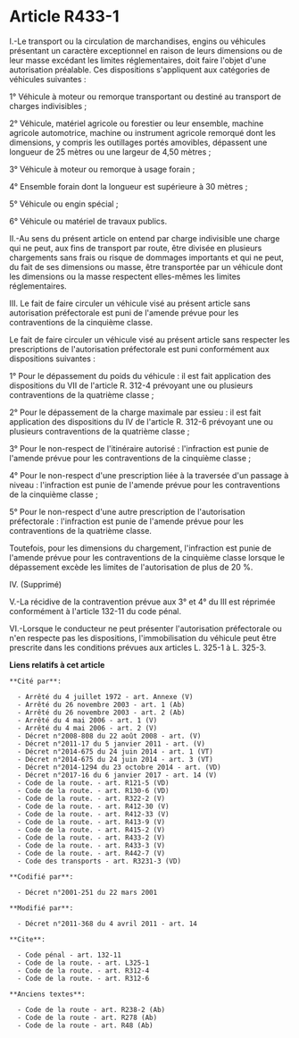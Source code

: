 # Article R433-1

I.-Le transport ou la circulation de marchandises, engins ou véhicules présentant un caractère exceptionnel en raison de
leurs dimensions ou de leur masse excédant les limites réglementaires, doit faire l'objet d'une autorisation préalable. Ces
dispositions s'appliquent aux catégories de véhicules suivantes : 

1° Véhicule à moteur ou remorque transportant ou destiné au transport de charges indivisibles ; 

2° Véhicule, matériel agricole ou forestier ou leur ensemble, machine agricole automotrice, machine ou instrument agricole
remorqué dont les dimensions, y compris les outillages portés amovibles, dépassent une longueur de 25 mètres ou une largeur
de 4,50 mètres ; 

3° Véhicule à moteur ou remorque à usage forain ; 

4° Ensemble forain dont la longueur est supérieure à 30 mètres ; 

5° Véhicule ou engin spécial ; 

6° Véhicule ou matériel de travaux publics. 

II.-Au sens du présent article on entend par charge indivisible une charge qui ne peut, aux fins de transport par route, être
divisée en plusieurs chargements sans frais ou risque de dommages importants et qui ne peut, du fait de ses dimensions ou
masse, être transportée par un véhicule dont les dimensions ou la masse respectent elles-mêmes les limites réglementaires. 

III. Le fait de faire circuler un véhicule visé au présent article sans autorisation préfectorale est puni de l'amende prévue
pour les contraventions de la cinquième classe. 

Le fait de faire circuler un véhicule visé au présent article sans respecter les prescriptions de l'autorisation préfectorale
est puni conformément aux dispositions suivantes : 

1° Pour le dépassement du poids du véhicule : il est fait application des dispositions du VII de l'article R. 312-4 prévoyant
une ou plusieurs contraventions de la quatrième classe ; 

2° Pour le dépassement de la charge maximale par essieu : il est fait application des dispositions du IV de l'article R.
312-6 prévoyant une ou plusieurs contraventions de la quatrième classe ; 

3° Pour le non-respect de l'itinéraire autorisé : l'infraction est punie de l'amende prévue pour les contraventions de la
cinquième classe ; 

4° Pour le non-respect d'une prescription liée à la traversée d'un passage à niveau : l'infraction est punie de l'amende
prévue pour les contraventions de la cinquième classe ; 

5° Pour le non-respect d'une autre prescription de l'autorisation préfectorale : l'infraction est punie de l'amende prévue
pour les contraventions de la quatrième classe. 

Toutefois, pour les dimensions du chargement, l'infraction est punie de l'amende prévue pour les contraventions de la
cinquième classe lorsque le dépassement excède les limites de l'autorisation de plus de 20 %. 

IV. (Supprimé) 

V.-La récidive de la contravention prévue aux 3° et 4° du III est réprimée conformément à l'article 132-11 du code pénal. 

VI.-Lorsque le conducteur ne peut présenter l'autorisation préfectorale ou n'en respecte pas les dispositions,
l'immobilisation du véhicule peut être prescrite dans les conditions prévues aux articles L. 325-1 à L. 325-3.

**Liens relatifs à cet article**

	**Cité par**:

	  - Arrêté du 4 juillet 1972 - art. Annexe (V)
	  - Arrêté du 26 novembre 2003 - art. 1 (Ab)
	  - Arrêté du 26 novembre 2003 - art. 2 (Ab)
	  - Arrêté du 4 mai 2006 - art. 1 (V)
	  - Arrêté du 4 mai 2006 - art. 2 (V)
	  - Décret n°2008-808 du 22 août 2008 - art. (V)
	  - Décret n°2011-17 du 5 janvier 2011 - art. (V)
	  - Décret n°2014-675 du 24 juin 2014 - art. 1 (VT)
	  - Décret n°2014-675 du 24 juin 2014 - art. 3 (VT)
	  - Décret n°2014-1294 du 23 octobre 2014 - art. (VD)
	  - Décret n°2017-16 du 6 janvier 2017 - art. 14 (V)
	  - Code de la route. - art. R121-5 (VD)
	  - Code de la route. - art. R130-6 (VD)
	  - Code de la route. - art. R322-2 (V)
	  - Code de la route. - art. R412-30 (V)
	  - Code de la route. - art. R412-33 (V)
	  - Code de la route. - art. R413-9 (V)
	  - Code de la route. - art. R415-2 (V)
	  - Code de la route. - art. R433-2 (V)
	  - Code de la route. - art. R433-3 (V)
	  - Code de la route. - art. R442-7 (V)
	  - Code des transports - art. R3231-3 (VD)

	**Codifié par**:

	  - Décret n°2001-251 du 22 mars 2001

	**Modifié par**:

	  - Décret n°2011-368 du 4 avril 2011 - art. 14

	**Cite**:

	  - Code pénal - art. 132-11
	  - Code de la route. - art. L325-1
	  - Code de la route. - art. R312-4
	  - Code de la route. - art. R312-6

	**Anciens textes**:

	  - Code de la route - art. R238-2 (Ab)
	  - Code de la route - art. R278 (Ab)
	  - Code de la route - art. R48 (Ab)

